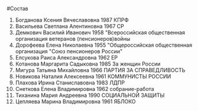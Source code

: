 #Состав
1. Богданова Ксения Вячеславовна 1987 КПРФ
2. Васильева Светлана Алентиновна 1967 СР
3. Демкович Василий Иванович 1958 \"Всероссийская общественная организация ветеранов (пенсионеров)войны
4. Дорофеева Елена Николаевна 1955 \"Общероссийская общественная организация \"Союз пенсионеров России\"
5. Елсукова Раиса Александровна 1962 ЕР
6. Котанова Маргарита Садыковна 1985 За женщин России
7. Мигура Татьяна Михайловна 1966 ПАРТИЯ ЗА СПРАВЕДЛИВОСТЬ
8. Новикова Наталия Алексеевна 1961 КОММУНИСТЫ РОССИИ
9. Плахова Ирина Станиславовна 1983 ЛДПР
10. Снеткова Елена Владимировна 1962 собрание-работа
11. Тиханина Мария Андреевна 1990 СОЦИАЛЬНОЙ ЗАЩИТЫ
12. Цепляева Марина Владимировна 1961 ЯБЛОКО
